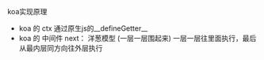 koa实现原理
- koa 的 ctx
  通过原生js的__defineGetter__
- koa 的 中间件
  next： 洋葱模型 (一层一层围起来)
  一层一层往里面执行，最后从最内层同方向往外层执行 